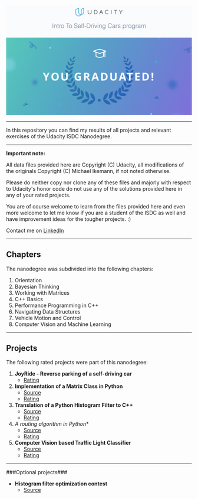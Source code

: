 ![](ISDC_Logo.png)

---

In this repository you can find my results of all projects and relevant exercises of the Udacity ISDC Nanodegree.

---

**Important note:**

All data files provided here are Copyright (C) Udacity, all modifications of the originals Copyright (C) Michael Ikemann, if not noted otherwise.

Please do neither copy nor clone any of these files and majorly with respect to Udacity's honor code do not use any of the solutions provided here in any of your rated projects.

You are of course welcome to learn from the files provided here and even more welcome to let me know if you are a student of the ISDC as well and have improvement ideas for the tougher projects. :) 

Contact me on [LinkedIn](https://www.linkedin.com/in/michael-ikemann/)

---

## Chapters ##

The nanodegree was subdivided into the following chapters:

1. Orientation
2. Bayesian Thinking
3. Working with Matrices
4. C++ Basics
5. Performance Programming in C++
6. Navigating Data Structures
7. Vehicle Motion and Control
8. Computer Vision and Machine Learning

---

## Projects ##

The following rated projects were part of this nanodegree:

1. **JoyRide - Reverse parking of a self-driving car**
    - [Rating](2_2_Project_1_JoyRide/Project_1_Review.pdf)
2. **Implementation of a Matrix Class in Python**
    - [Source](3_5_Project_2_Implement_Matrix_Class/kalman_filter_demo.ipynb)
    - [Rating](3_5_Project_2_Implement_Matrix_Class/Project_2_Review.pdf)
3. **Translation of a Python Histogram Filter to C++**
    - [Source](4_6_Project_3_Translate_Python_To_C)
    - [Rating](4_6_Project_3_Translate_Python_To_C/Project_3_Review.pdf)
4. **A* routing algorithm in Python**
    - [Source](6_4_Project_4_Route_Planner)
    - [Rating](6_4_Project_4_Route_Planner/Project_4_Review.pdf)
5. **Computer Vision based Traffic Light Classifier**
    - [Source](8_2_Project_5_Traffic_Light_Classifier)
    - [Rating](8_2_Project_5_Traffic_Light_Classifier/Project_5_Review.pdf)

---

###Optional projects###

- **Histogram filter optimization contest**
    - [Source](5_3_Optimize_Histogram_Filter_Cpp)
